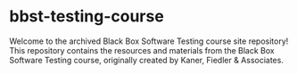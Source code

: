 # bbst-testing-course
Welcome to the archived Black Box Software Testing course site repository! This repository contains the resources and materials from the Black Box Software Testing course, originally created by Kaner, Fiedler &amp; Associates.  
